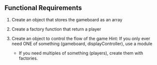 ## Functional Requirements
1. Create an object that stores the gameboard as 
an array

2. Create a factory function that return a player
3. Create an object to control the flow of the game
Hint: If you only ever need ONE of something (gameboard, 
      displayController), use a module
      - If you need multiples of something (players),
      create them with factories.